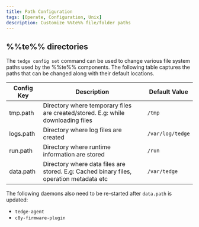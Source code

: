 ```yaml
---
title: Path Configuration
tags: [Operate, Configuration, Unix]
description: Customize %%te%% file/folder paths
---
```


## %%te%% directories

The `tedge config set` command can be used to change various file system paths used by the %%te%% components.
The following table captures the paths that can be changed along with their default locations.

| Config Key | Description | Default Value |
|------------|-------------|---------------|
| tmp.path | Directory where temporary files are created/stored. E.g: while downloading files | `/tmp` |
| logs.path | Directory where log files are created | `/var/log/tedge` |
| run.path | Directory where runtime information are stored | `/run` |
| data.path | Directory where data files are stored. E.g: Cached binary files, operation metadata etc | `/var/tedge` |


The following daemons also need to be re-started after `data.path` is updated:

* `tedge-agent`
* `c8y-firmware-plugin`
